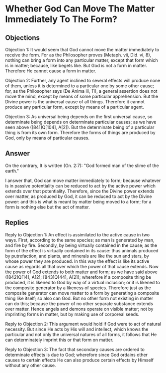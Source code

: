 # Whether God Can Move The Matter Immediately To The Form?

## Objections

Objection 1: It would seem that God cannot move the matter immediately to receive the form. For as the Philosopher proves (Metaph. vii, Did. vi, 8), nothing can bring a form into any particular matter, except that form which is in matter; because, like begets like. But God is not a form in matter. Therefore He cannot cause a form in matter.

Objection 2: Further, any agent inclined to several effects will produce none of them, unless it is determined to a particular one by some other cause; for, as the Philosopher says (De Anima iii, 11), a general assertion does not move the mind, except by means of some particular apprehension. But the Divine power is the universal cause of all things. Therefore it cannot produce any particular form, except by means of a particular agent.

Objection 3: As universal being depends on the first universal cause, so determinate being depends on determinate particular causes; as we have seen above ([841]Q[104], A[2]). But the determinate being of a particular thing is from its own form. Therefore the forms of things are produced by God, only by means of particular causes.

## Answer

On the contrary, It is written (Gn. 2:7): "God formed man of the slime of the earth."

I answer that, God can move matter immediately to form; because whatever is in passive potentiality can be reduced to act by the active power which extends over that potentiality. Therefore, since the Divine power extends over matter, as produced by God, it can be reduced to act by the Divine power: and this is what is meant by matter being moved to a form; for a form is nothing else but the act of matter.

## Replies

Reply to Objection 1: An effect is assimilated to the active cause in two ways. First, according to the same species; as man is generated by man, and fire by fire. Secondly, by being virtually contained in the cause; as the form of the effect is virtually contained in its cause: thus animals produced by putrefaction, and plants, and minerals are like the sun and stars, by whose power they are produced. In this way the effect is like its active cause as regards all that over which the power of that cause extends. Now the power of God extends to both matter and form; as we have said above ([842]Q[14], A[2]; [843]Q[44], A[2]); wherefore if a composite thing be produced, it is likened to God by way of a virtual inclusion; or it is likened to the composite generator by a likeness of species. Therefore just as the composite generator can move matter to a form by generating a composite thing like itself; so also can God. But no other form not existing in matter can do this; because the power of no other separate substance extends over matter. Hence angels and demons operate on visible matter; not by imprinting forms in matter, but by making use of corporeal seeds.

Reply to Objection 2: This argument would hold if God were to act of natural necessity. But since He acts by His will and intellect, which knows the particular and not only the universal natures of all forms, it follows that He can determinately imprint this or that form on matter.

Reply to Objection 3: The fact that secondary causes are ordered to determinate effects is due to God; wherefore since God ordains other causes to certain effects He can also produce certain effects by Himself without any other cause.